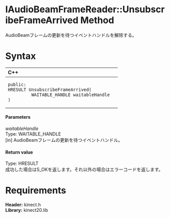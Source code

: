 IAudioBeamFrameReader::UnsubscribeFrameArrived Method  
=====================================================  

AudioBeamフレームの更新を待つイベントハンドルを解除する。 <span id="syntaxSection"></span>

Syntax  
======  

<table>
<colgroup>
<col width="100%" />
</colgroup>
<thead>
<tr class="header">
<th align="left">C++</th>
</tr>
</thead>
<tbody>
<tr class="odd">
<td align="left"><pre><code>public:  
HRESULT UnsubscribeFrameArrived(  
         WAITABLE_HANDLE waitableHandle  
)</code></pre></td>
</tr>
</tbody>
</table>

<span id="ID4EG"></span>
#### Parameters  

*waitableHandle*    
Type: WAITABLE\_HANDLE  
[in] AudioBeamフレームの更新を待つイベントハンドル。  

<span id="ID4EP"></span>
#### Return value  

Type: HRESULT  
成功した場合はS\_OKを返します。それ以外の場合はエラーコードを返します。  

<span id="requirements"></span>

Requirements  
============  

**Header:** kinect.h  
**Library:** kinect20.lib  



<!--Please do not edit the data in the comment block below.-->
<!--
TOCTitle : UnsubscribeFrameArrived Method
RLTitle : IAudioBeamFrameReader::UnsubscribeFrameArrived Method
KeywordK : UnsubscribeFrameArrived method
KeywordK : IAudioBeamFrameReader::UnsubscribeFrameArrived method
KeywordF : IAudioBeamFrameReader::UnsubscribeFrameArrived
KeywordF : UnsubscribeFrameArrived
KeywordF : Microsoft.Kinect.kinect.IAudioBeamFrameReader.UnsubscribeFrameArrived(WAITABLE_HANDLE)
KeywordA : M:Microsoft.Kinect.kinect.IAudioBeamFrameReader.UnsubscribeFrameArrived(WAITABLE_HANDLE)
AssetID : M:Microsoft.Kinect.kinect.IAudioBeamFrameReader.UnsubscribeFrameArrived(WAITABLE_HANDLE)
Locale : en-us
CommunityContent : 1
APIType : Managed
APILocation : 
APIName : Microsoft.Kinect.kinect.IAudioBeamFrameReader::UnsubscribeFrameArrived
TargetOS : Windows
TopicType : kbSyntax
DevLang : C++
DocSet : K4Wv2
ProjType : K4Wv2Proj
Technology : Kinect for Windows
Product : Kinect for Windows SDK v2
productversion : 20
-->
